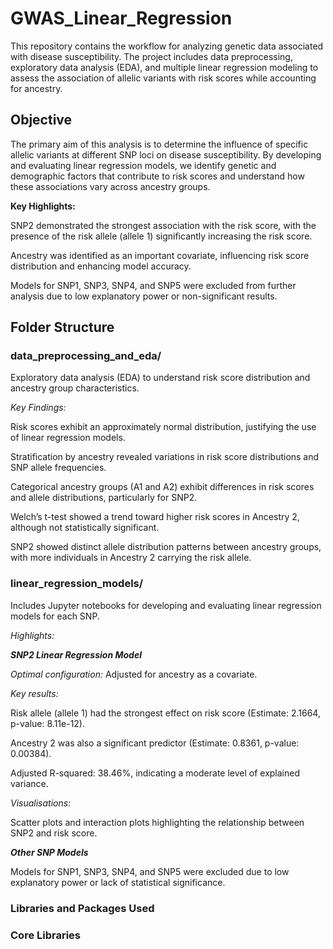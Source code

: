 # GWAS_Linear_Regression
This repository contains the workflow for analyzing genetic data associated with disease susceptibility. The project includes data preprocessing, exploratory data analysis (EDA), and multiple linear regression modeling to assess the association of allelic variants with risk scores while accounting for ancestry.

## Objective

The primary aim of this analysis is to determine the influence of specific allelic variants at different SNP loci on disease susceptibility. By developing and evaluating linear regression models, we identify genetic and demographic factors that contribute to risk scores and understand how these associations vary across ancestry groups.

**Key Highlights:**

SNP2 demonstrated the strongest association with the risk score, with the presence of the risk allele (allele 1) significantly increasing the risk score.

Ancestry was identified as an important covariate, influencing risk score distribution and enhancing model accuracy.

Models for SNP1, SNP3, SNP4, and SNP5 were excluded from further analysis due to low explanatory power or non-significant results.

## Folder Structure

### data_preprocessing_and_eda/

Exploratory data analysis (EDA) to understand risk score distribution and ancestry group characteristics.

*Key Findings:*

Risk scores exhibit an approximately normal distribution, justifying the use of linear regression models.

Stratification by ancestry revealed variations in risk score distributions and SNP allele frequencies.

Categorical ancestry groups (A1 and A2) exhibit differences in risk scores and allele distributions, particularly for SNP2.

Welch’s t-test showed a trend toward higher risk scores in Ancestry 2, although not statistically significant.

SNP2 showed distinct allele distribution patterns between ancestry groups, with more individuals in Ancestry 2 carrying the risk allele.

### linear_regression_models/

Includes Jupyter notebooks for developing and evaluating linear regression models for each SNP.

*Highlights:*

***SNP2 Linear Regression Model***

*Optimal configuration:* Adjusted for ancestry as a covariate.

*Key results:*

Risk allele (allele 1) had the strongest effect on risk score (Estimate: 2.1664, p-value: 8.11e-12).

Ancestry 2 was also a significant predictor (Estimate: 0.8361, p-value: 0.00384).

Adjusted R-squared: 38.46%, indicating a moderate level of explained variance.

*Visualisations:*

Scatter plots and interaction plots highlighting the relationship between SNP2 and risk score.

***Other SNP Models***

Models for SNP1, SNP3, SNP4, and SNP5 were excluded due to low explanatory power or lack of statistical significance.


### Libraries and Packages Used

### Core Libraries



